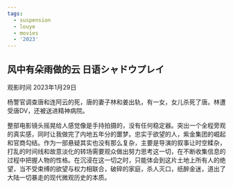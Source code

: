 ```yaml
---
tags:
  - suspension
  - louye
  - movies
  - '2023'
---
```


## 风中有朵雨做的云 日语シャドウプレイ

观影时间 2023年1月29日

杨警官调查唐和连阿云的死，唐的妻子林和姜出轨，有一女，女儿杀死了唐。林遭受唐DV，还被送进精神病院。

整部电影镜头摇晃给人感觉像是手持拍摄的，没有任何稳定器。突出一个全程旁观的真实感，同时让我做完了内地五年分的噩梦。忠实于欲望的人，紫金集团的崛起和官商勾结。作为一部悬疑其实也没有那么复杂，主要是导演的叙事让时空糅杂，打乱的时间线和故意淡化的转场需要观众做出努力思考这一切，在不断收集信息的过程中把握人物的性格。在沉浸在这一切之时，只能体会到这片土地上所有人的绝望，当不受束缚的欲望与权力相联合，破碎的家庭，杀人灭口，纸醉金迷，道出了大陆一切暴走的现代微观历史的本质。
